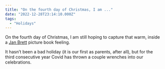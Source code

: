 ```yaml
---
title: "On the fourth day of Christmas, I am ..."
date: "2022-12-28T23:14:10.000Z"
tags: 
  - "Holidays"
---
```


On the fourth day of Christmas, I am still hoping to capture that warm, inside a [Jan Brett](https://en.m.wikipedia.org/wiki/Jan_Brett) picture book feeling.

It hasn’t been a bad holiday (it is our first as parents, after all), but for the third consecutive year Covid has thrown a couple wrenches into our celebrations.
